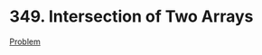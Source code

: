 # 349. Intersection of Two Arrays

[Problem](https://leetcode.com/problems/intersection-of-two-arrays/)
